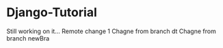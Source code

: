 # Django-Tutorial
Still working on it...
Remote change 1
Chagne from branch dt
Chagne from branch newBra
